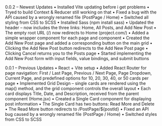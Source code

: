 0.0.2 – Newest Updates
• Installed Vite updating before i get problems
• Tryed to build Context & Reducer still working on that 
• Fixed a bug with the API caused by a wrongly renamed file (PostPage / Home)
• Switched all styling from CSS to SCSS
• Installed Sass (npm install sass)
• Updated the header – now includes the three links: Home, All Posts, and Add New Post
• The empty root URL (/) now redirects to Home (project.com/)
• Added a simple wrapper component for each page and component
• Created the Add New Post page and added a corresponding button on the main grid
• Clicking the Add New Post button redirects to the Add New Post page
• Clicking Cancel returns you to the Posts page
• Started implementing the Add New Post form with input fields, value bindings, and submit buttons


0.0.1 – Previous Updates
• React + Vite setup
• Added React Router for page navigation: First / Last Page, Previous / Next Page, Page Dropdown, Current Page, and predefined options for 10, 20, 30, 40, or 50 cards per page
• Implemented Grid Design – single cards are rendered using the map() method, and the grid component controls the overall layout
• Each card displays Title, Date, and Description, received from the parent component (Home.jsx)
• Created a Single Card component for displaying post information
• The Single Card has two buttons: Read More and Delete
• The Read More button redirects to /PostPage/${postId}
• Fixed an API bug caused by a wrongly renamed file (PostPage / Home)
• Switched styles from CSS to SCSS